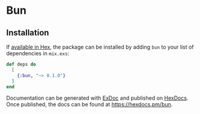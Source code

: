 # Bun

## Installation

If [available in Hex](https://hex.pm/docs/publish), the package can be installed
by adding `bun` to your list of dependencies in `mix.exs`:

```elixir
def deps do
  [
    {:bun, "~> 0.1.0"}
  ]
end
```

Documentation can be generated with [ExDoc](https://github.com/elixir-lang/ex_doc)
and published on [HexDocs](https://hexdocs.pm). Once published, the docs can
be found at <https://hexdocs.pm/bun>.

